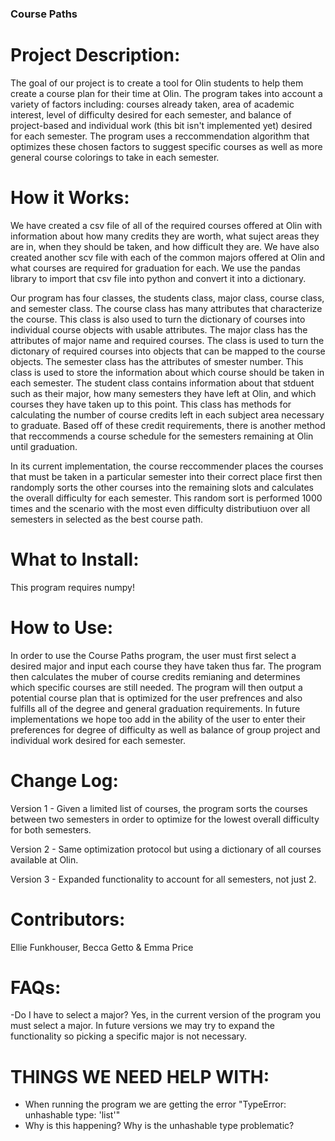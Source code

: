 ### Course Paths

# Project Description:
The goal of our project is to create a tool for Olin students to help them create a course plan for their time at Olin. The program takes into account a variety of factors including: courses already taken, area of academic interest, level of difficulty desired for each semester, and balance of project-based and individual work (this bit isn't implemented yet) desired for each semester. The program uses a reccommendation algorithm that optimizes these chosen factors to suggest specific courses as well as more general course colorings to take in each semester.

# How it Works:
We have created a csv file of all of the required courses offered at Olin with information about how many credits they are worth, what suject areas they are in, when they should be taken, and how difficult they are. We have also created another scv file with each of the common majors offered at Olin and what courses are required for graduation for each. We use the pandas library to import that csv file into python and convert it into a dictionary.

Our program has four classes, the students class, major class, course class, and semester class. 
The course class has many attributes that characterize the course. This class is also used to turn the dictionary of courses into individual course objects with usable attributes.
The major class has the attributes of major name and required courses. The class is used to turn the dictonary of required courses into objects that can be mapped to the course objects.
The semester class has the attributes of smester number. This class is used to store the information about which course should be taken in each semester.
The student class contains information about that stduent such as their major, how many semesters they have left at Olin, and which courses they have taken up to this point. This class has methods for calculating the number of course credits left in each subject area necessary to graduate. Based off of these credit requirements, there is another method that reccommends a course schedule for the semesters remaining at Olin until graduation. 

In its current implementation, the course reccommender places the courses that must be taken in a particular semester into their correct place first then randomply sorts the other courses into the remaining slots and calculates the overall difficulty for each semester. This random sort is performed 1000 times and the scenario with the most even difficulty distributiuon over all semesters in selected as the best course path. 

# What to Install:
This program requires numpy!

# How to Use:
In order to use the Course Paths program, the user must first select a desired major and input each course they have taken thus far. The program then calculates the muber of course credits remianing and determines which specific courses are still needed. The program will then output a potential course plan that is optimized for the user prefrences and also fulfills all of the degree and general graduation requirements. In future implementations we hope too add in the ability of the user to enter their preferences for degree of difficulty as well as balance of group project and individual work desired for each semester.

# Change Log:
Version 1 - Given a limited list of courses, the program sorts the courses between two semesters in order to optimize for the lowest overall difficulty for both semesters.

Version 2 - Same optimization protocol but using a dictionary of all courses available at Olin.

Version 3 - Expanded functionality to account for all semesters, not just 2.

# Contributors:
Ellie Funkhouser, Becca Getto & Emma Price

# FAQs:
-Do I have to select a major?
Yes, in the current version of the program you must select a major.
In future versions we may try to expand the functionality so picking a specific major is not necessary.

# THINGS WE NEED HELP WITH:
- When running the program we are getting the error "TypeError: unhashable type: 'list'"
- Why is this happening? Why is the unhashable type problematic?
